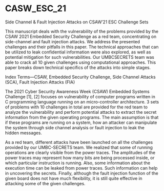 # CASW_ESC_21
Side Channel &amp; Fault Injection Attacks on CSAW’21 ESC Challenge Sets

This manuscript deals with the vulnerability of
the problems provided by the CSAW 2021 Embedded Security
Challenge as a red team, concentrating on side-channel and
fault injection attacks. We address the presented challenges and
their pitfalls in this paper. The technical approaches that can be
utilized to leak confidential information were also explored, as
well as potential mitigation for such vulnerabilities. Our UMBCSECRETS
team was able to crack all 10 given challenges using
computational approaches. This paper breaks down technical
specifics of the attacks into simple stages.

Index Terms—CSAW, Embedded Security Challenge, Side
Channel Attacks (SCA), Fault Injection Attacks (FIA)


The 2021 Cyber Security Awareness Week (CSAW) Embedded
Systems Challenge [1], [2] focuses on vulnerability
of computer programs written in C programming language
running on an micro-controller architecture. 3 sets of problems
with 10 challenges in total are provided for the red team
to analyze the vulnerability and perform potential attacks
to extract the secret information from the given operating
programs. The main assumption is that if these programs are
running on a system, how an attacker can manipulate the
system through side channel analysis or fault injection to leak
the hidden messages.

As a red team, different attacks have been launched on all
the challenges provided by our UMBC-SECRETS team. We
realized that some of running operations are clearly visible
from the power traces. The amplitudes of the power traces
may represent how many bits are being processed inside, or
which particular instruction is running. Also, some information
about the execution time can be leaked from power traces.
Such information can help in uncovering the secrets. Finally,
although the fault injection function of the given board does
not have much flexibility, it is still quite effective in attacking
some of the given challenges.
